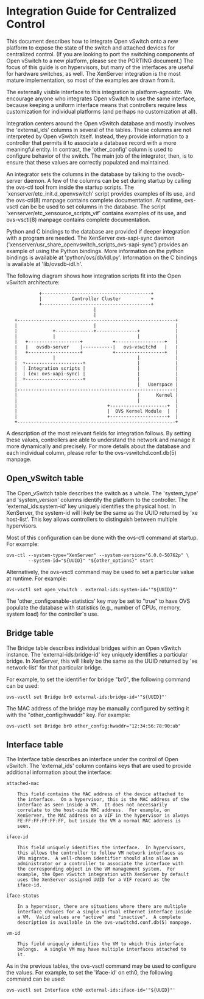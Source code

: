 Integration Guide for Centralized Control
=========================================

This document describes how to integrate Open vSwitch onto a new
platform to expose the state of the switch and attached devices for
centralized control.  (If you are looking to port the switching
components of Open vSwitch to a new platform, please see the PORTING
document.)  The focus of this guide is on hypervisors, but many of the
interfaces are useful for hardware switches, as well.  The XenServer
integration is the most mature implementation, so most of the examples
are drawn from it.

The externally visible interface to this integration is
platform-agnostic.  We encourage anyone who integrates Open vSwitch to
use the same interface, because keeping a uniform interface means that
controllers require less customization for individual platforms (and
perhaps no customization at all).

Integration centers around the Open vSwitch database and mostly involves
the 'external_ids' columns in several of the tables.  These columns are
not interpreted by Open vSwitch itself.  Instead, they provide
information to a controller that permits it to associate a database
record with a more meaningful entity.  In contrast, the 'other_config'
column is used to configure behavior of the switch.  The main job of the
integrator, then, is to ensure that these values are correctly populated
and maintained.

An integrator sets the columns in the database by talking to the
ovsdb-server daemon.  A few of the columns can be set during startup by
calling the ovs-ctl tool from inside the startup scripts.  The
'xenserver/etc_init.d_openvswitch' script provides examples of its use,
and the ovs-ctl(8) manpage contains complete documentation.  At runtime,
ovs-vsctl can be be used to set columns in the database.  The script
'xenserver/etc_xensource_scripts_vif' contains examples of its use, and
ovs-vsctl(8) manpage contains complete documentation.

Python and C bindings to the database are provided if deeper integration
with a program are needed.  The XenServer ovs-xapi-sync daemon
('xenserver/usr_share_openvswitch_scripts_ovs-xapi-sync') provides an
example of using the Python bindings.  More information on the python
bindings is available at 'python/ovs/db/idl.py'.  Information on the C
bindings is available at 'lib/ovsdb-idl.h'.

The following diagram shows how integration scripts fit into the Open vSwitch
architecture:

                +----------------------------------------+
                |           Controller Cluster           +
                +----------------------------------------+
                                    |
                                    |
       +----------------------------------------------------------+
       |                            |                             |
       |             +--------------+---------------+             |
       |             |                              |             |
       |   +-------------------+           +------------------+   |
       |   |   ovsdb-server    |-----------|   ovs-vswitchd   |   |
       |   +-------------------+           +------------------+   |
       |             |                              |             |
       |  +---------------------+                   |             |
       |  | Integration scripts |                   |             |
       |  | (ex: ovs-xapi-sync) |                   |             |
       |  +---------------------+                   |             |
       |                                            |   Userspace |
       |----------------------------------------------------------|
       |                                            |      Kernel |
       |                                            |             |
       |                                 +---------------------+  |
       |                                 |  OVS Kernel Module  |  |
       |                                 +---------------------+  |
       +----------------------------------------------------------+


A description of the most relevant fields for integration follows.  By
setting these values, controllers are able to understand the network and
manage it more dynamically and precisely.  For more details about the
database and each individual column, please refer to the
ovs-vswitchd.conf.db(5) manpage.


Open_vSwitch table
------------------
The Open_vSwitch table describes the switch as a whole.  The
'system_type' and 'system_version' columns identify the platform to the
controller.  The 'external_ids:system-id' key uniquely identifies the
physical host.  In XenServer, the system-id will likely be the same as
the UUID returned by 'xe host-list'. This key allows controllers to
distinguish between multiple hypervisors.

Most of this configuration can be done with the ovs-ctl command at
startup.  For example:

    ovs-ctl --system-type="XenServer" --system-version="6.0.0-50762p" \
            --system-id="${UUID}" "${other_options}" start

Alternatively, the ovs-vsctl command may be used to set a particular
value at runtime.  For example:

    ovs-vsctl set open_vswitch . external-ids:system-id='"${UUID}"'

The 'other_config:enable-statistics' key may be set to "true" to have OVS
populate the database with statistics (e.g., number of CPUs, memory,
system load) for the controller's use.


Bridge table
------------
The Bridge table describes individual bridges within an Open vSwitch
instance.  The 'external-ids:bridge-id' key uniquely identifies a
particular bridge.  In XenServer, this will likely be the same as the
UUID returned by 'xe network-list' for that particular bridge.

For example, to set the identifier for bridge "br0", the following
command can be used:

    ovs-vsctl set Bridge br0 external-ids:bridge-id='"${UUID}"'

The MAC address of the bridge may be manually configured by setting it
with the "other_config:hwaddr" key.  For example:

    ovs-vsctl set Bridge br0 other_config:hwaddr="12:34:56:78:90:ab"


Interface table
---------------
The Interface table describes an interface under the control of Open
vSwitch.  The 'external_ids' column contains keys that are used to
provide additional information about the interface:

    attached-mac

        This field contains the MAC address of the device attached to
        the interface.  On a hypervisor, this is the MAC address of the
        interface as seen inside a VM.  It does not necessarily
        correlate to the host-side MAC address.  For example, on
        XenServer, the MAC address on a VIF in the hypervisor is always
        FE:FF:FF:FF:FF:FF, but inside the VM a normal MAC address is
        seen.

    iface-id

        This field uniquely identifies the interface.  In hypervisors,
        this allows the controller to follow VM network interfaces as
        VMs migrate.  A well-chosen identifier should also allow an
        administrator or a controller to associate the interface with
        the corresponding object in the VM management system.  For
        example, the Open vSwitch integration with XenServer by default
        uses the XenServer assigned UUID for a VIF record as the
        iface-id.

    iface-status

        In a hypervisor, there are situations where there are multiple
        interface choices for a single virtual ethernet interface inside
        a VM.  Valid values are "active" and "inactive".  A complete
        description is available in the ovs-vswitchd.conf.db(5) manpage.

    vm-id

        This field uniquely identifies the VM to which this interface
        belongs.  A single VM may have multiple interfaces attached to
        it.

As in the previous tables, the ovs-vsctl command may be used to
configure the values.  For example, to set the 'iface-id' on eth0, the
following command can be used:

    ovs-vsctl set Interface eth0 external-ids:iface-id='"${UUID}"'


